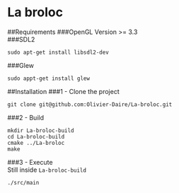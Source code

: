 # La broloc

##Requirements
###OpenGL
Version >= 3.3  
###SDL2  
```shell
sudo apt-get install libsdl2-dev
```
###Glew  
```shell
sudo appt-get install glew
```

##Installation
###1 - Clone the project
```shell
git clone git@github.com:Olivier-Daire/La-broloc.git
```

###2 - Build
```shell
mkdir La-broloc-build
cd La-broloc-build
cmake ../La-broloc
make
```

###3 - Execute  
Still inside `La-broloc-build`
```shell
./src/main
```

